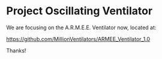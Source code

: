 # Project Oscillating Ventilator

We are focusing on the A.R.M.E.E. Ventilator now, located at:

https://github.com/MillionVentilators/ARMEE_Ventilator_1.0

Thanks!